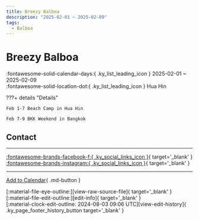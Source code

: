 ```yaml
---
title: Breezy Balboa
description: "2025-02-01 ~ 2025-02-09"
tags:
  - Balboa
---
```


# Breezy Balboa 

:fontawesome-solid-calendar-days:{ .ky_list_leading_icon } 2025-02-01 ~ 2025-02-09  
:fontawesome-solid-location-dot:{ .ky_list_leading_icon } Hua Hin  

???+ details "Details"

    Feb 1-7 Beach Camp in Hua Hin  
      
    Feb 7-9 BKK Weekend in Bangkok  

## Contact


---

 [:fontawesome-brands-facebook-f:{ .ky_social_links_icon }](https://www.facebook.com/breezybalboacamp){ target='_blank' } [:fontawesome-brands-instagram:{ .ky_social_links_icon }](https://instagram.com/breezy_balboa){ target='_blank' }

---

[Add to Calendar](https://swing.news/ics/en/2025/th/breezy-balboa-2025.ics){ .md-button }

<div class="ky_page_footer" markdown>
<div class="ky_page_footer_trailing" markdown="span">
[:material-file-eye-outline:][view-raw-source-file]{ target='_blank' }
[:material-file-edit-outline:][edit-info]{ target='_blank' }
</div>
<div class="ky_page_footer_leading" markdown="span">
[:material-clock-edit-outline: 2024-08-03 09:06 UTC][view-edit-history]{ .ky_page_footer_history_button target='_blank' }
</div>
</div>

[view-raw-source-file]: https://github.com/swingdance/events/blob/main/2025/th/breezy-balboa-2025.json "View Raw Source File"
[edit-info]: https://github.com/swingdance/events/issues/new?assignees=&labels=update+event&projects=&template=03-update_entity.yml&title=%5B2025%2Fth%5D%20Breezy%20Balboa&region=th&year=2025&id=breezy-balboa-2025&name=Breezy%20Balboa&org_id= "Edit Info"

[view-edit-history]: https://github.com/swingdance/events/commits/main/2025/th/breezy-balboa-2025.json "View Edit History"
